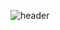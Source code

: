 
![header](https://capsule-render.vercel.app/api?type=blur&color=fab0cb&height=300&section=header&text=WELCOME)

